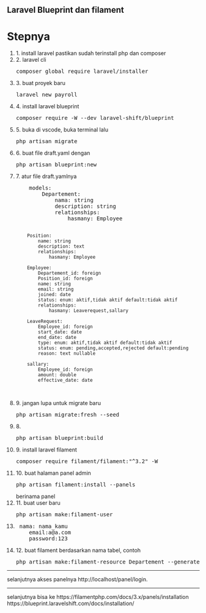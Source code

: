 ## Laravel Blueprint dan filament

<h1>Stepnya</h1>
<ol>
<li>
1. install laravel pastikan sudah terinstall php dan composer
</li>
<li>
2. laravel cli
    <pre>composer global require laravel/installer </pre>
    </li>
    <li>
3. buat proyek baru
    <pre>laravel new payroll</pre>
    </li>
    <li>
4. install laravel blueprint
    <pre>composer require -W --dev laravel-shift/blueprint</pre>
    </li>
    <li>
5. buka di vscode, buka terminal lalu 
    <pre>php artisan migrate</pre>
    </li>
    <li>
6. buat file draft.yaml dengan 
    <pre>php artisan blueprint:new</pre>
    </li>
    <li>
7. atur file draft.yamlnya
<pre>
    models:
        Departement:
            nama: string
            description: string
            relationships:
                hasmany: Employee

        Position:
            name: string
            description: text
            relationships:
                hasmany: Employee

        Employee:
            Departement_id: foreign
            Position_id: foreign
            name: string
            email: string
            joined: date
            status: enum: aktif,tidak aktif default:tidak aktif
            relationships:
                hasmany: Leaverequest,sallary

        LeaveRequest:
            Employee_id: foreign
            start_date: date
            end_date: date
            type: enum: aktif,tidak aktif default:tidak aktif
            status: enum: pending,accepted,rejected default:pending
            reason: text nullable

        sallary:
            Employee_id: foreign
            amount: double
            effective_date: date

</pre>
</li>
<li>
9. jangan lupa untuk migrate baru
    <pre>php artisan migrate:fresh --seed</pre>
    </li>
<li>
8. <pre>php artisan blueprint:build</pre>
</li>
<li>
9. install laravel filament
    <pre>composer require filament/filament:"^3.2" -W</pre>
    </li>
<li>
10. buat halaman panel admin
    <pre>php artisan filament:install --panels</pre>
    berinama panel
    </li>
<li>
11. buat user baru
    <pre>php artisan make:filament-user</pre>
    </li>
<li>
   <pre> nama: nama_kamu
    email:a@a.com
    password:123</pre>
    </li>
<li>
12. buat filament berdasarkan nama tabel, contoh
    <pre>php artisan make:filament-resource Departement --generate</pre>
    </li>
</ol>
<hr/>
selanjutnya akses panelnya
    http://localhost/panel/login.
<hr/>
selanjutnya bisa ke 
https://filamentphp.com/docs/3.x/panels/installation
https://blueprint.laravelshift.com/docs/installation/
